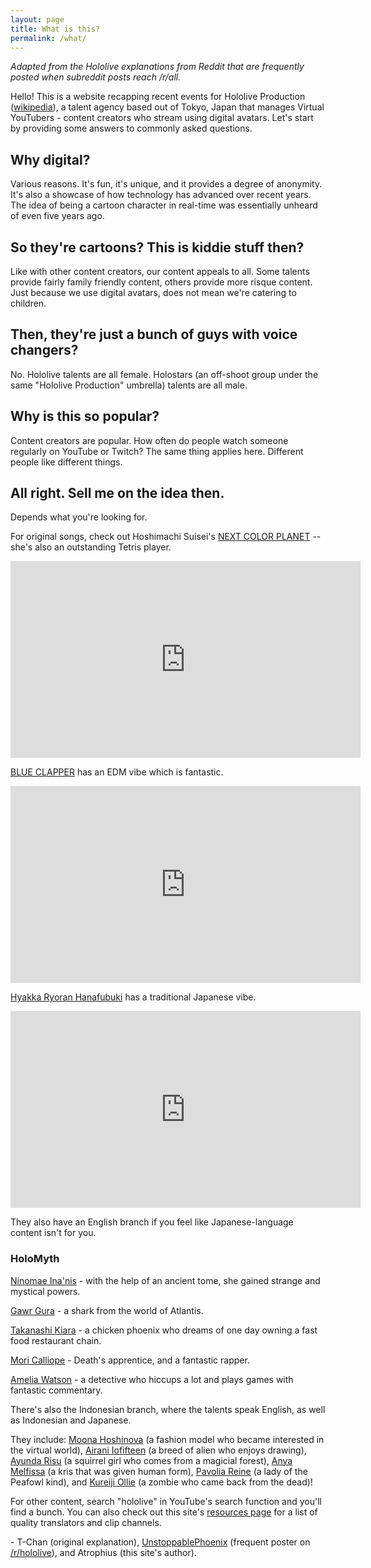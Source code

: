 ```yaml
---
layout: page
title: What is this?
permalink: /what/
---
```


*Adapted from the Hololive explanations from Reddit that are frequently posted
when subreddit posts reach /r/all.*

Hello! This is a website recapping recent events for Hololive Production
([wikipedia](https://en.wikipedia.org/wiki/Hololive_Production)), a talent
agency based out of Tokyo, Japan that manages Virtual YouTubers - content
creators who stream using digital avatars. Let's start by providing some answers
to commonly asked questions.

## Why digital?

Various reasons. It's fun, it's unique, and it provides a degree of anonymity.
It's also a showcase of how technology has advanced over recent years. The idea
of being a cartoon character in real-time was essentially unheard of even five
years ago.

## So they're cartoons? This is kiddie stuff then?

Like with other content creators, our content appeals to all. Some talents
provide fairly family friendly content, others provide more risque content. Just
because we use digital avatars, does not mean we're catering to children.

## Then, they're just a bunch of guys with voice changers?

No. Hololive talents are all female. Holostars (an off-shoot group under the
same "Hololive Production" umbrella) talents are all male.

## Why is this so popular?

Content creators are popular. How often do people watch someone regularly on
YouTube or Twitch? The same thing applies here. Different people like different
things.

## All right. Sell me on the idea then.

Depends what you're looking for.

For original songs, check out Hoshimachi Suisei's
[NEXT COLOR PLANET](https://www.youtube.com/watch?v=vQHVGXdcqEQ) -- she's also
an outstanding Tetris player.

<iframe width="560" height="315" src="https://www.youtube-nocookie.com/embed/vQHVGXdcqEQ" frameborder="0" allow="accelerometer; autoplay; clipboard-write; encrypted-media; gyroscope; picture-in-picture" allowfullscreen></iframe>

[BLUE CLAPPER](https://www.youtube.com/watch?v=3qkXc6zheig) has an EDM vibe
which is fantastic.

<iframe width="560" height="315" src="https://www.youtube-nocookie.com/embed/CyqMKCYBTzM" frameborder="0" allow="accelerometer; autoplay; clipboard-write; encrypted-media; gyroscope; picture-in-picture" allowfullscreen></iframe>

[Hyakka Ryoran Hanafubuki](https://www.youtube.com/watch?v=K84w0Iai40k) has a
traditional Japanese vibe.

<iframe width="560" height="315" src="https://www.youtube-nocookie.com/embed/3UujTImfKIY" frameborder="0" allow="accelerometer; autoplay; clipboard-write; encrypted-media; gyroscope; picture-in-picture" allowfullscreen></iframe>

They also have an English branch if you feel like Japanese-language content
isn't for you.

### HoloMyth

[Ninomae Ina'nis](https://www.youtube.com/channel/UCMwGHR0BTZuLsmjY_NT5Pwg) -
with the help of an ancient tome, she gained strange and mystical powers.

[Gawr Gura](https://www.youtube.com/channel/UCoSrY_IQQVpmIRZ9Xf-y93g) - a shark
from the world of Atlantis.

[Takanashi Kiara](https://www.youtube.com/channel/UCHsx4Hqa-1ORjQTh9TYDhww) - a
chicken phoenix who dreams of one day owning a fast food restaurant chain.

[Mori Calliope](https://www.youtube.com/channel/UCL_qhgtOy0dy1Agp8vkySQg) -
Death's apprentice, and a fantastic rapper.

[Amelia Watson](https://www.youtube.com/channel/UCyl1z3jo3XHR1riLFKG5UAg) - a
detective who hiccups a lot and plays games with fantastic commentary.

There's also the Indonesian branch, where the talents speak English, as well as
Indonesian and Japanese.

They include:
[Moona Hoshinova](https://youtube.com/channel/UCP0BspO_AMEe3aQqqpo89Dg) (a
fashion model who became interested in the virtual world),
[Airani Iofifteen](https://youtube.com/channel/UCAoy6rzhSf4ydcYjJw3WoVg) (a
breed of alien who enjoys drawing),
[Ayunda Risu](https://youtube.com/channel/UCOyYb1c43VlX9rc_lT6NKQw) (a squirrel
girl who comes from a magicial forest),
[Anya Melfissa](https://youtube.com/channel/UC727SQYUvx5pDDGQpTICNWg) (a kris
that was given human form),
[Pavolia Reine](https://youtube.com/channel/UChgTyjG-pdNvxxhdsXfHQ5Q) (a lady of
the Peafowl kind), and
[Kureiji Ollie](https://youtube.com/channel/UCYz_5n-uDuChHtLo7My1HnQ) (a zombie who came back from the dead)!

For other content, search "hololive" in YouTube's search function and you'll
find a bunch. You can also check out this site's [resources page](/resources)
for a list of quality translators and clip channels.

\- T-Chan (original explanation),
[UnstoppablePhoenix](https://www.reddit.com/user/UnstoppablePhoenix/) (frequent
poster on [/r/hololive](https://www.reddit.com/r/Hololive/)), and Atrophius
(this site's author).
